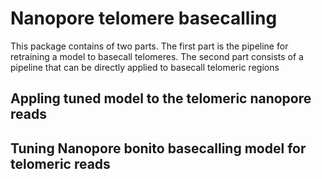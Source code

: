 
# Nanopore telomere basecalling

This package contains of two parts. The first part is the pipeline for retraining a model to basecall telomeres. The second part consists of a pipeline that can be directly applied to basecall telomeric regions 

## Appling tuned model to the telomeric nanopore reads


## Tuning Nanopore bonito basecalling model for telomeric reads


